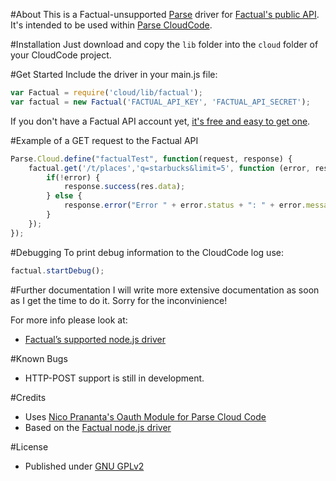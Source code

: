 #About
This is a Factual-unsupported [Parse](http://parse.com) driver for [Factual's public API](http://developer.factual.com/).
It's intended to be used within [Parse CloudCode](https://www.parse.com/docs/cloud_code_guide#cloud_code).

#Installation
Just download and copy the `lib` folder into the `cloud` folder of your CloudCode project.

#Get Started
Include the driver in your main.js file:
```javascript
var Factual = require('cloud/lib/factual');
var factual = new Factual('FACTUAL_API_KEY', 'FACTUAL_API_SECRET');
```
If you don't have a Factual API account yet, [it's free and easy to get one](https://www.factual.com/api-keys/request).

#Example of a GET request to the Factual API
```javascript
Parse.Cloud.define("factualTest", function(request, response) {
    factual.get('/t/places','q=starbucks&limit=5', function (error, res) {
        if(!error) {
            response.success(res.data);
        } else {
            response.error("Error " + error.status + ": " + error.message);
        }
    });
});
```

#Debugging
To print debug information to the CloudCode log use:
```javascript
factual.startDebug();
```

#Further documentation
I will write more extensive documentation as soon as I get the time to do it. Sorry for the inconvinience!

For more info please look at:
* [Factual’s supported node.js driver](https://github.com/Factual/factual-nodejs-driver)

#Known Bugs
* HTTP-POST support is still in development.

#Credits
* Uses [Nico Prananta's Oauth Module for Parse Cloud Code](https://github.com/nicnocquee/Oauth-Module-for-Parse-Cloud-Code)
* Based on the [Factual node.js driver](https://github.com/Factual/factual-nodejs-driver)

#License
* Published under [GNU GPLv2](LICENSE)
